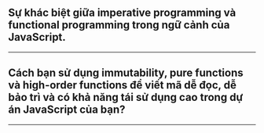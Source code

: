 ## Sự khác biệt giữa imperative programming và functional programming trong ngữ cảnh của JavaScript.

---

## Cách bạn sử dụng immutability, pure functions và high-order functions để viết mã dễ đọc, dễ bảo trì và có khả năng tái sử dụng cao trong dự án JavaScript của bạn?

---